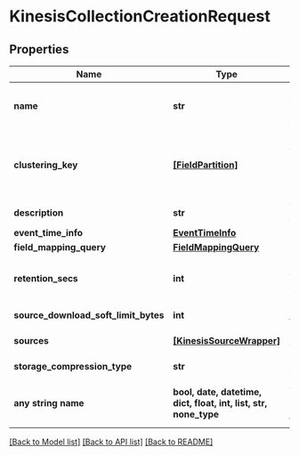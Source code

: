 # KinesisCollectionCreationRequest


## Properties
Name | Type | Description | Notes
------------ | ------------- | ------------- | -------------
**name** | **str** | Unique identifier for collection, can contain alphanumeric or dash characters. | 
**clustering_key** | [**[FieldPartition]**](FieldPartition.md) | Deprecated. List of clustering fields. Use CLUSTER BY clause in &#x60;field_mapping_query&#x60; instead. | [optional] 
**description** | **str** | Text describing the collection. | [optional] 
**event_time_info** | [**EventTimeInfo**](EventTimeInfo.md) |  | [optional] 
**field_mapping_query** | [**FieldMappingQuery**](FieldMappingQuery.md) |  | [optional] 
**retention_secs** | **int** | Number of seconds after which data is purged, based on event time. | [optional] 
**source_download_soft_limit_bytes** | **int** | Soft ingest limit for this collection. | [optional] 
**sources** | [**[KinesisSourceWrapper]**](KinesisSourceWrapper.md) | List of sources from which to ingest data | [optional] 
**storage_compression_type** | **str** | RocksDB storage compression type. | [optional] 
**any string name** | **bool, date, datetime, dict, float, int, list, str, none_type** | any string name can be used but the value must be the correct type | [optional]

[[Back to Model list]](../README.md#documentation-for-models) [[Back to API list]](../README.md#documentation-for-api-endpoints) [[Back to README]](../README.md)


